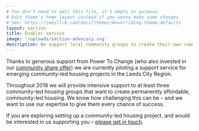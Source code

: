```yaml
---
# You don't need to edit this file, it's empty on purpose.
# Edit theme's home layout instead if you wanna make some changes
# See: https://jekyllrb.com/docs/themes/#overriding-theme-defaults
layout: section
title: Enabler service
image: '/uploads/section-advocacy.svg'
description: We support local community groups to create their own community housing
---
```

Thanks to generous support from Power To Change (who also invested in our [community share offer](https://www.powertochange.org.uk/stories/leeds-community-homes/))  we are currently piloting a support service for emerging community-led housing projects in the Leeds City Region.

Throughout 2018 we will provide intensive support to at least three community-led housing groups that want to create permanently affordable, community-led housing.  We know how challenging this can be – and we want to use our expertise to give them every chance of success.

If you are exploring setting up a community-led housing project, and would be interested in us supporting you – [please get in touch](/contact/).
